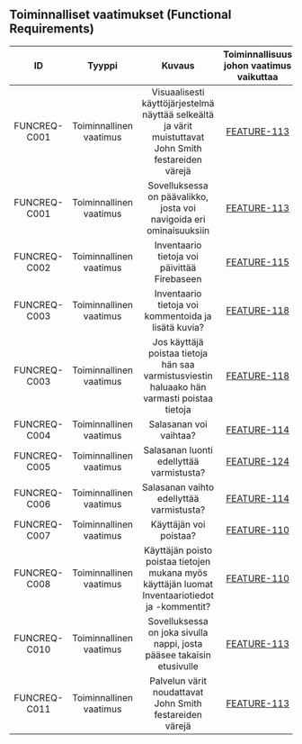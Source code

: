 ## Toiminnalliset vaatimukset (Functional Requirements)

| ID | Tyyppi | Kuvaus | Toiminnallisuus johon vaatimus vaikuttaa |							
|:-:|:-:|:-:|:-:|
| FUNCREQ-C001 | Toiminnallinen vaatimus | Visuaalisesti käyttöjärjestelmä näyttää selkeältä ja värit muistuttavat John Smith festareiden värejä | [FEATURE-113](/featuret/FEATURE-113.md) |
| FUNCREQ-C001 | Toiminnallinen vaatimus | Sovelluksessa on päävalikko, josta voi navigoida eri ominaisuuksiin | [FEATURE-113](/featuret/FEATURE-113.md) |
| FUNCREQ-C002 | Toiminnallinen vaatimus | Inventaario tietoja voi päivittää Firebaseen | [FEATURE-115](featuret/FEATURE-115.md) |
| FUNCREQ-C003 | Toiminnallinen vaatimus | Inventaario tietoja voi kommentoida ja lisätä kuvia? | [FEATURE-118](/featuret/FEATURE-118.md) |
| FUNCREQ-C003 | Toiminnallinen vaatimus | Jos käyttäjä poistaa tietoja hän saa varmistusviestin haluaako hän varmasti poistaa tietoja | [FEATURE-118](/featuret/FEATURE-118.md) |
| FUNCREQ-C004 | Toiminnallinen vaatimus | Salasanan voi vaihtaa? | [FEATURE-114](/featuret/FEATURE-114.md) |
| FUNCREQ-C005 | Toiminnallinen vaatimus | Salasanan luonti edellyttää varmistusta? | [FEATURE-124](/featuret/FEATURE-124.md) |
| FUNCREQ-C006 | Toiminnallinen vaatimus | Salasanan vaihto edellyttää varmistusta? | [FEATURE-114](/featuret/FEATURE-114.md) |
| FUNCREQ-C007 | Toiminnallinen vaatimus | Käyttäjän voi poistaa? | [FEATURE-110](/featuret/FEATURE-110.md) |
| FUNCREQ-C008 | Toiminnallinen vaatimus | Käyttäjän poisto poistaa tietojen mukana myös käyttäjän luomat Inventaariotiedot ja -kommentit? | [FEATURE-110](/featuret/FEATURE-110.md) |
| FUNCREQ-C010 | Toiminnallinen vaatimus | Sovelluksessa on joka sivulla nappi, josta pääsee takaisin etusivulle | [FEATURE-113](/featuret/FEATURE-113.md) |
| FUNCREQ-C011 | Toiminnallinen vaatimus | Palvelun värit noudattavat John Smith festareiden värejä | [FEATURE-113](/featuret/FEATURE-113.md) |

